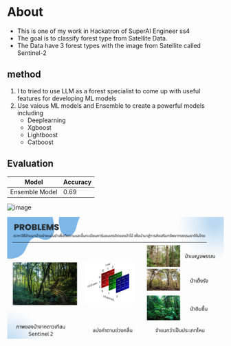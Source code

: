 # About
- This is one of my work in Hackatron of SuperAI Engineer ss4 
- The goal is to classify forest type from Satellite Data.
- The Data have 3 forest types with the image from Satellite called Sentinel-2

## method
1. I to tried to use LLM as a forest specialist to come up with useful features for developing ML models
2. Use vaious ML models and Ensemble to create a powerful models including
   - Deeplearning
   - Xgboost
   - Lightboost
   - Catboost

## Evaluation
| Model           | Accuracy |
|------------------|----------|
| Ensemble Model  | 0.69   |

   
![image](https://github.com/user-attachments/assets/41234f3d-e08e-4931-9949-545c512df649)


![alt text](image.png)
